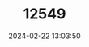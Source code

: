 ---
title: "12549"
category: "Macaca assamensis"
draft: false
date: 2024-02-22 13:03:50
languages:
  English: ["Assam Macaque", "Assamese Macaque"]
  Spanish; Castilian: ["Macaca Del Himalaya"]
  French: ["Macaque D' Assam"]
---